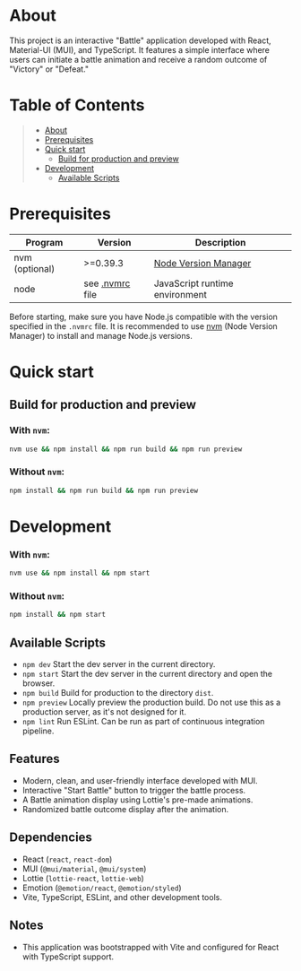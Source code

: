 # About

This project is an interactive "Battle" application developed with
React, Material-UI (MUI), and TypeScript. It features a simple interface
where users can initiate a battle animation and receive a random outcome
of "Victory" or "Defeat."

# Table of Contents

> - [About](#about)
> - [Prerequisites](#prerequisites)
> - [Quick start](#quick-start)
>   - [Build for production and
>     preview](#build-for-production-and-preview)
> - [Development](#development)
>   - [Available Scripts](#available-scripts)

# Prerequisites

| Program        | Version                     | Description                                                                   |
| -------------- | --------------------------- | ----------------------------------------------------------------------------- |
| nvm (optional) | \>=0.39.3                   | [Node Version Manager](https://github.com/nvm-sh/nvm#installing-and-updating) |
| node           | see [.nvmrc](./.nvmrc) file | JavaScript runtime environment                                                |

Before starting, make sure you have Node.js compatible with the version
specified in the `.nvmrc` file. It is recommended to use
[nvm](https://github.com/nvm-sh/nvm) (Node Version Manager) to install
and manage Node.js versions.

# Quick start

## Build for production and preview

### With `nvm`:

```bash
nvm use && npm install && npm run build && npm run preview
```

### Without `nvm`:

```bash
npm install && npm run build && npm run preview
```

# Development

### With `nvm`:

```bash
nvm use && npm install && npm start
```

### Without `nvm`:

```bash
npm install && npm start
```

## Available Scripts

- `npm dev` Start the dev server in the current directory.
- `npm start` Start the dev server in the current directory and open
  the browser.
- `npm build` Build for production to the directory `dist`.
- `npm preview` Locally preview the production build. Do not use this
  as a production server, as it's not designed for it.
- `npm lint` Run ESLint. Can be run as part of continuous integration
  pipeline.

## Features

- Modern, clean, and user-friendly interface developed with MUI.
- Interactive "Start Battle" button to trigger the battle process.
- A Battle animation display using Lottie's pre-made animations.
- Randomized battle outcome display after the animation.

## Dependencies

- React (`react`, `react-dom`)
- MUI (`@mui/material`, `@mui/system`)
- Lottie (`lottie-react`, `lottie-web`)
- Emotion (`@emotion/react`, `@emotion/styled`)
- Vite, TypeScript, ESLint, and other development tools.

## Notes

- This application was bootstrapped with Vite and configured for React with TypeScript support.
